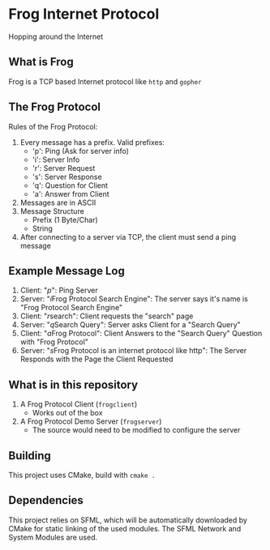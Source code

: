 # Frog Internet Protocol
Hopping around the Internet
## What is Frog
Frog is a TCP based Internet protocol like `http` and `gopher`
## The Frog Protocol
Rules of the Frog Protocol:
1. Every message has a prefix. Valid prefixes:
    - 'p': Ping (Ask for server info)
    - 'i': Server Info
    - 'r': Server Request
    - 's': Server Response
    - 'q': Question for Client
    - 'a': Answer from Client
2. Messages are in ASCII
3. Message Structure
    - Prefix (1 Byte/Char)
    - String
4. After connecting to a server via TCP, the client must send a ping message
## Example Message Log
1. Client: "*p*": Ping Server
2. Server: "*i*Frog Protocol Search Engine": The server says it's name is "Frog Protocol Search Engine"
3. Client: "*r*search": Client requests the "search" page
4. Server: "*q*Search Query": Server asks Client for a "Search Query"
5. Client: "*a*Frog Protocol": Client Answers to the "Search Query" Question with "Frog Protocol"
6. Server: "*s*Frog Protocol is an internet protocol like http": The Server Responds with the Page the Client Requested
## What is in this repository
1. A Frog Protocol Client (`frogclient`)
    - Works out of the box
2. A Frog Protocol Demo Server (`frogserver`)
    - The source would need to be modified to configure the server
## Building
This project uses CMake, build with `cmake .`
## Dependencies
This project relies on SFML, which will be automatically downloaded by CMake for static linking of the used modules. The SFML Network and System Modules are used.
